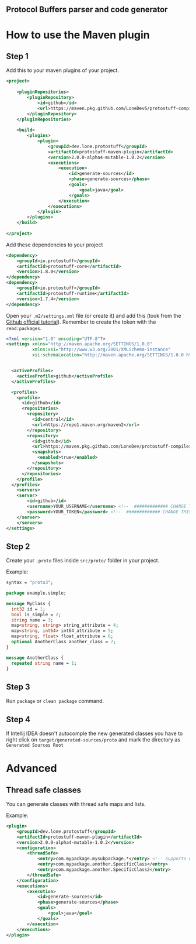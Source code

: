 Protocol Buffers parser and code generator
------------------------------------------

# How to use the Maven plugin

## Step 1

Add this to your maven plugins of your project.

```xml
<project>
    
    <pluginRepositories>
        <pluginRepository>
            <id>github</id>
            <url>https://maven.pkg.github.com/LoneDev6/protostuff-compiler</url>
        </pluginRepository>
    </pluginRepositories>
    
    <build>
        <plugins>
            <plugin>
                <groupId>dev.lone.protostuff</groupId>
                <artifactId>protostuff-maven-plugin</artifactId>
                <version>2.0.0-alpha4-mutable-1.0.2</version>
                <executions>
                    <execution>
                        <id>generate-sources</id>
                        <phase>generate-sources</phase>
                        <goals>
                            <goal>java</goal>
                        </goals>
                    </execution>
                </executions>
            </plugin>
        </plugins>
    </build>
    
</project>
```

Add these dependencies to your project

```xml
<dependency>
    <groupId>io.protostuff</groupId>
    <artifactId>protostuff-core</artifactId>
    <version>1.8.0</version>
</dependency>
<dependency>
    <groupId>io.protostuff</groupId>
    <artifactId>protostuff-runtime</artifactId>
    <version>1.7.4</version>
</dependency>
```

Open your `.m2/settings.xml` file (or create it) and add this (took from the [Github official tutorial](https://docs.github.com/en/packages/working-with-a-github-packages-registry/working-with-the-apache-maven-registry#authenticating-with-a-personal-access-token)).
Remember to create the token with the `read:packages`.
```xml
<?xml version="1.0" encoding="UTF-8"?>
<settings xmlns="http://maven.apache.org/SETTINGS/1.0.0"
          xmlns:xsi="http://www.w3.org/2001/XMLSchema-instance"
          xsi:schemaLocation="http://maven.apache.org/SETTINGS/1.0.0 http://maven.apache.org/xsd/settings-1.0.0.xsd">


  <activeProfiles>
    <activeProfile>github</activeProfile>
  </activeProfiles>

  <profiles>
    <profile>
      <id>github</id>
      <repositories>
        <repository>
          <id>central</id>
          <url>https://repo1.maven.org/maven2</url>
        </repository>
        <repository>
          <id>github</id>
          <url>https://maven.pkg.github.com/LoneDev/protostuff-compiler</url>
          <snapshots>
            <enabled>true</enabled>
          </snapshots>
        </repository>
      </repositories>
    </profile>
  </profiles>
    <servers>
    <server>
        <id>github</id>
        <username>YOUR_USERNAME</username> <!--  ############# CHANGE THIS!!!!! ############# -->
        <password>YOUR_TOKEN</password> <!--  ############# CHANGE THIS!!!!! ############# -->
    </server>
    </servers>
</settings>
```


## Step 2

Create your `.proto` files inside `src/proto/` folder in your project.

Example:
```proto
syntax = "proto3";

package example.simple;

message MyClass {
  int32 id = 1;
  bool is_simple = 2;
  string name = 3;
  map<string, string> string_attribute = 4;
  map<string, int64> int64_attribute = 5;
  map<string, float> float_attribute = 6;
  optional AnotherClass another_class = 7;
}

message AnotherClass {
  repeated string name = 1;
}
```

## Step 3

Run `package` or `clean package` command.

## Step 4

If Intellij IDEA doesn't autocomple the new generated classes you have to right click on `target/generated-sources/proto` and mark the directory as `Generated Sources Root`


# Advanced

## Thread safe classes

You can generate classes with thread safe maps and lists.

Example:
```xml
<plugin>
    <groupId>dev.lone.protostuff</groupId>
    <artifactId>protostuff-maven-plugin</artifactId>
    <version>2.0.0-alpha4-mutable-1.0.2</version>
    <configuration>
        <threadSafe>
            <entry>com.mypackage.mysubpackage.*</entry> <!-- Supports wildcard to add all classes in a package-->
            <entry>com.mypackage.another.SpecificClass</entry>
            <entry>com.mypackage.another.SpecificClass2</entry>
        </threadSafe>
    </configuration>
    <executions>
        <execution>
            <id>generate-sources</id>
            <phase>generate-sources</phase>
            <goals>
                <goal>java</goal>
            </goals>
        </execution>
    </executions>
</plugin>
```

